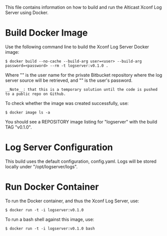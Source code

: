 This file contains information on how to build and run the Alticast Xconf Log Server using Docker.

# Build Docker Image

Use the following command line to build the Xconf Log Server Docker image:

```
$ docker build --no-cache --build-arg user=<user> --build-arg password=<password> --rm -t logserver:v0.1.0 .
```

Where "__<user>__" is the user name for the private Bitbucket repository where the log server source will be retrieved, and "__<password>__" is the user's password.

```
__Note__: that this is a temporary solution until the code is pushed to a public repo on Github.
```

To check whether the image was created successfully, use:

```
$ docker image ls -a
```

You should see a REPOSITORY image listing for "logserver" with the build TAG "v0.1.0".

# Log Server Configuration

This build uses the default configuration, config.yaml. Logs will be stored locally under "/opt/logserver/logs".

# Run Docker Container

To run the Docker container, and thus the Xconf Log Server, use:

```
$ docker run -t -i logserver:v0.1.0
```

To run a bash shell against this image, use:

```
$ docker run -t -i logserver:v0.1.0 bash
```
